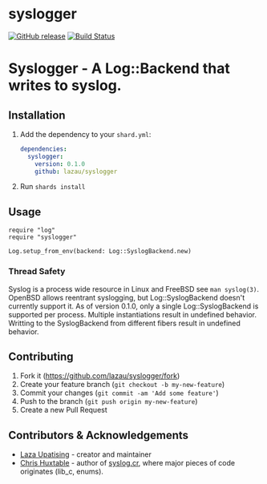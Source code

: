 # syslogger
[![GitHub release](https://img.shields.io/github/release/lazau/syslogger.svg)](https://github.com/lazau/syslogger/releases)
[![Build Status](https://travis-ci.org/lazau/syslogger.cr.svg?branch=master)](https://travis-ci.org/lazau/syslogger)

# Syslogger - A Log::Backend that writes to syslog.

## Installation

1. Add the dependency to your `shard.yml`:

   ```yaml
   dependencies:
     syslogger:
       version: 0.1.0
       github: lazau/syslogger
   ```

2. Run `shards install`

## Usage

```crystal
require "log"
require "syslogger"

Log.setup_from_env(backend: Log::SyslogBackend.new)
```

### Thread Safety

Syslog is a process wide resource in Linux and FreeBSD see `man syslog(3)`. 
OpenBSD allows reentrant syslogging, but Log::SyslogBackend doesn't currently support it.
As of version 0.1.0, only a single Log::SyslogBackend is supported per process. Multiple instantiations
result in undefined behavior. Writting to the SyslogBackend from different fibers result in undefined behavior.

## Contributing

1. Fork it (<https://github.com/lazau/syslogger/fork>)
2. Create your feature branch (`git checkout -b my-new-feature`)
3. Commit your changes (`git commit -am 'Add some feature'`)
4. Push to the branch (`git push origin my-new-feature`)
5. Create a new Pull Request

## Contributors & Acknowledgements

- [Laza Upatising](https://github.com/lazau) - creator and maintainer
- [Chris Huxtable](https://github.com/chris-huxtable) - author of
  [syslog.cr](https://github.com/chris-huxtable/syslog.cr), where major pieces of code originates (lib_c, enums).
